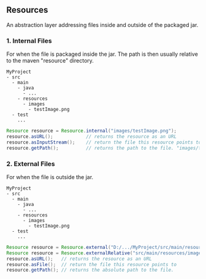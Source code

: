 

## Resources

An abstraction layer addressing files inside and outside of the packaged jar.



### 1. Internal Files

For when the file is packaged inside the jar. The path is then usually relative to the maven "resource" directory.

```
MyProject
- src
  - main
    - java
      - ...
    - resources
      - images
        - testImage.png
  - test
    ...
```

```java
Resource resource = Resource.internal("images/testImage.png");
resource.asURL();            // returns the resource as an URL
resource.asInputStream();    // return the file this resource points to as a stream
resource.getPath();          // returns the path to the file. "images/testImage.png" in this example
```



### 2. External Files

For when the file is outside the jar.

```
MyProject
- src
  - main
    - java
      - ...
    - resources
      - images
        - testImage.png
  - test
    ...
```

```java
Resource resource = Resource.external("D:/.../MyProject/src/main/resources/images/testImage.png");
Resource resource = Resource.externalRelative("src/main/resources/images/testImage.png");
resource.asURL();   // returns the resource as an URL
resource.asFile();  // return the file this resource points to
resource.getPath(); // returns the absolute path to the file.
```


